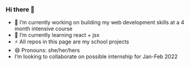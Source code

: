 ### Hi there 👋

- 🔭 I’m currently working on building my web development skills at a 4 month intensive course
- 🌱 I’m currently learning react + jsx
-  ⚡ All repos in this page are my school projects
- 😄 Pronouns: she/her/hers
- I’m looking to collaborate on possible internship for Jan-Feb 2022

<!--
**MirvaTam/MirvaTam** is a ✨ _special_ ✨ repository because its `README.md` (this file) appears on your GitHub profile.

Here are some ideas to get you started:


- 👯 I’m looking to collaborate on ...
- 🤔 I’m looking for help with ...
- 💬 Ask me about ...
- 📫 How to reach me: ...

- ⚡ Fun fact: ...
-->
